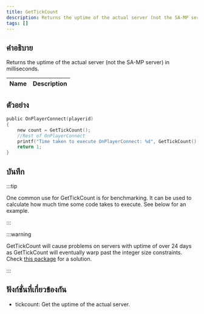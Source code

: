 ```yaml
---
title: GetTickCount
description: Returns the uptime of the actual server (not the SA-MP server) in milliseconds.
tags: []
---
```


## คำอธิบาย

Returns the uptime of the actual server (not the SA-MP server) in milliseconds.

| Name | Description |
| ---- | ----------- |


## ตัวอย่าง

```c
public OnPlayerConnect(playerid)
{
    new count = GetTickCount();
    //Rest of OnPlayerConnect
    printf("Time taken to execute OnPlayerConnect: %d", GetTickCount() - count);
    return 1;
}
```

## บันทึก

:::tip

One common use for GetTickCount is for benchmarking. It can be used to calculate how much time some code takes to execute. See below for an example.

:::

:::warning

GetTickCount will cause problems on servers with uptime of over 24 days as GetTickCount will eventually warp past the integer size constraints. Check [this package](https://github.com/ScavengeSurvive/tick-difference) for a solution.

:::

## ฟังก์ชั่นที่เกี่ยวข้องกัน

- tickcount: Get the uptime of the actual server.

